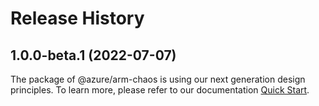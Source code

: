 # Release History
    
## 1.0.0-beta.1 (2022-07-07)

The package of @azure/arm-chaos is using our next generation design principles. To learn more, please refer to our documentation [Quick Start](https://aka.ms/js-track2-quickstart).
